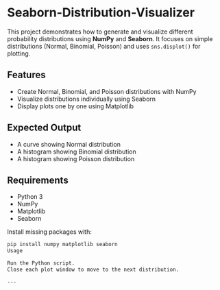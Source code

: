 # Seaborn-Distribution-Visualizer

This project demonstrates how to generate and visualize different probability distributions using **NumPy** and **Seaborn**. It focuses on simple distributions (Normal, Binomial, Poisson) and uses `sns.displot()` for plotting.

## Features
- Create Normal, Binomial, and Poisson distributions with NumPy  
- Visualize distributions individually using Seaborn  
- Display plots one by one using Matplotlib  

## Expected Output
- A curve showing Normal distribution  
- A histogram showing Binomial distribution  
- A histogram showing Poisson distribution  

## Requirements
- Python 3  
- NumPy  
- Matplotlib  
- Seaborn  

Install missing packages with:  
```bash
pip install numpy matplotlib seaborn
Usage

Run the Python script.
Close each plot window to move to the next distribution.

---


